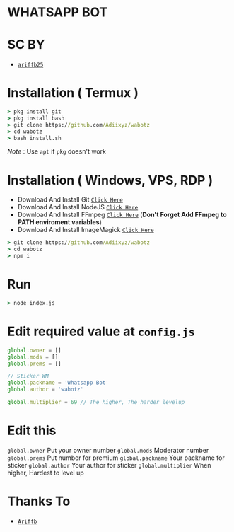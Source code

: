 # WHATSAPP BOT
# SC BY 
* [`ariffb25`](https://github.com/ariffb25)

# Installation ( Termux )
```cmd
> pkg install git
> pkg install bash
> git clone https://github.com/Adiixyz/wabotz
> cd wabotz
> bash install.sh
```
_Note_ : Use `apt` if `pkg` doesn't work

# Installation ( Windows, VPS, RDP )

* Download And Install Git [`Click Here`](https://git-scm.com/downloads)
* Download And Install NodeJS [`Click Here`](https://nodejs.org/en/download)
* Download And Install FFmpeg [`Click Here`](https://ffmpeg.org/download.html) (**Don't Forget Add FFmpeg to PATH enviroment variables**)
* Download And Install ImageMagick [`Click Here`](https://imagemagick.org/script/download.php)

```cmd
> git clone https://github.com/Adiixyz/wabotz
> cd wabotz
> npm i
```

# Run
```cmd
> node index.js
```

# Edit required value at `config.js`
```js
global.owner = [] 
global.mods = [] 
global.prems = [] 

// Sticker WM
global.packname = 'Whatsapp Bot'
global.author = 'wabotz'

global.multiplier = 69 // The higher, The harder levelup
```
# Edit this
`global.owner` Put your owner number
`global.mods` Moderator number
`global.prems` Put number for premium
`global.packname` Your packname for sticker
`global.author` Your author for sticker
`global.multiplier` When higher, Hardest to level up

# Thanks To
* [`Ariffb`](https://github.com/ariffb25)
